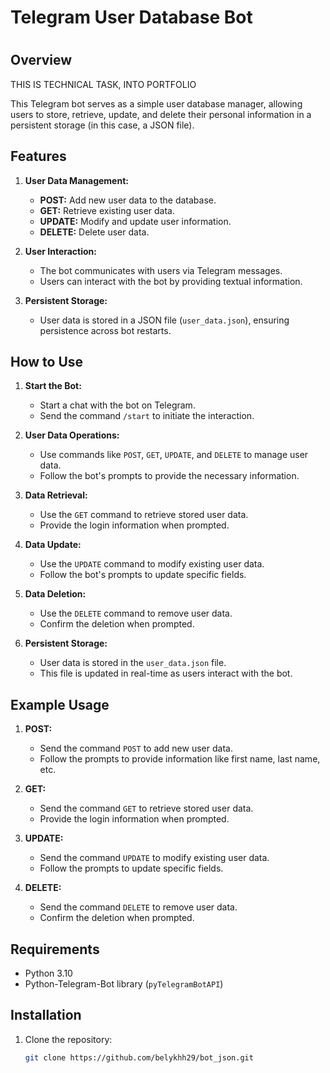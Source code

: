 # Telegram User Database Bot
#

## Overview

THIS IS TECHNICAL TASK, INTO PORTFOLIO

This Telegram bot serves as a simple user database manager, allowing users to store, retrieve, update, and delete their personal information in a persistent storage (in this case, a JSON file).

## Features

1. **User Data Management:**
   - **POST:** Add new user data to the database.
   - **GET:** Retrieve existing user data.
   - **UPDATE:** Modify and update user information.
   - **DELETE:** Delete user data.

2. **User Interaction:**
   - The bot communicates with users via Telegram messages.
   - Users can interact with the bot by providing textual information.

3. **Persistent Storage:**
   - User data is stored in a JSON file (`user_data.json`), ensuring persistence across bot restarts.

## How to Use

1. **Start the Bot:**
   - Start a chat with the bot on Telegram.
   - Send the command `/start` to initiate the interaction.

2. **User Data Operations:**
   - Use commands like `POST`, `GET`, `UPDATE`, and `DELETE` to manage user data.
   - Follow the bot's prompts to provide the necessary information.

3. **Data Retrieval:**
   - Use the `GET` command to retrieve stored user data.
   - Provide the login information when prompted.

4. **Data Update:**
   - Use the `UPDATE` command to modify existing user data.
   - Follow the bot's prompts to update specific fields.

5. **Data Deletion:**
   - Use the `DELETE` command to remove user data.
   - Confirm the deletion when prompted.

6. **Persistent Storage:**
   - User data is stored in the `user_data.json` file.
   - This file is updated in real-time as users interact with the bot.

## Example Usage

1. **POST:**
   - Send the command `POST` to add new user data.
   - Follow the prompts to provide information like first name, last name, etc.

2. **GET:**
   - Send the command `GET` to retrieve stored user data.
   - Provide the login information when prompted.

3. **UPDATE:**
   - Send the command `UPDATE` to modify existing user data.
   - Follow the prompts to update specific fields.

4. **DELETE:**
   - Send the command `DELETE` to remove user data.
   - Confirm the deletion when prompted.

## Requirements

- Python 3.10
- Python-Telegram-Bot library (`pyTelegramBotAPI`)

## Installation

1. Clone the repository:

   ```bash
   git clone https://github.com/belykhh29/bot_json.git
